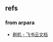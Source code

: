 

## refs

### from arpara

- [‍⁢⁡​‍‌⁣⁡‬‍‍⁢‍​⁣⁣‬⁡​⁤‌⁡​⁣‌​‍‬​⁣‍‍​​⁤‍​⁤⁢⁤刷机 - 飞书云文档](https://arpara2021.feishu.cn/wiki/wikcnG1p2sEJJdjUS4QaJYeOMub)